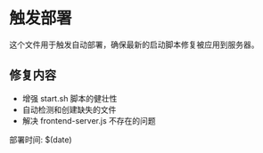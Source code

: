 # 触发部署

这个文件用于触发自动部署，确保最新的启动脚本修复被应用到服务器。

## 修复内容

- 增强 start.sh 脚本的健壮性
- 自动检测和创建缺失的文件
- 解决 frontend-server.js 不存在的问题

部署时间: $(date)
